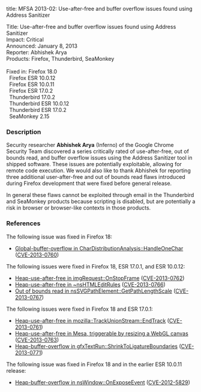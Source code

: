 title: MFSA 2013-02: Use-after-free and buffer overflow issues found using Address Sanitizer

<p>
<span class="label">Title:</span>      Use-after-free and buffer overflow issues found using Address Sanitizer<br/>
<span class="label">Impact:</span>     Critical<br/>
<span class="label">Announced:</span>  January 8, 2013<br/>
<span class="label">Reporter:</span>   Abhishek Arya<br/>
<span class="label">Products:</span>   Firefox, Thunderbird, SeaMonkey<br/>
<br/>
<span class="label">Fixed in:</span>   Firefox 18.0<br/>
<span class="label">&#160;</span>      Firefox ESR 10.0.12<br/>
<span class="label">&#160;</span>      Firefox ESR 10.0.11<br/>
<span class="label">&#160;</span>      Firefox ESR 17.0.2<br/>
<span class="label">&#160;</span>      Thunderbird 17.0.2<br/>
<span class="label">&#160;</span>      Thunderbird ESR 10.0.12<br/>
<span class="label">&#160;</span>      Thunderbird ESR 17.0.2<br/>
<span class="label">&#160;</span>      SeaMonkey 2.15<br/>
</p>


<h3>Description</h3>

<p>Security researcher <strong>Abhishek Arya</strong> (Inferno) of the Google Chrome Security Team discovered a series critically rated of use-after-free, out of bounds read, and buffer overflow issues using the Address Sanitizer tool in shipped software. These issues are potentially exploitable, allowing for remote code execution. We would also like to thank Abhishek for reporting three additional user-after-free and out of bounds read flaws introduced during Firefox development that were fixed before general release. 
</p>

<p class="note">In general these flaws cannot be exploited through email in the
Thunderbird and SeaMonkey products because scripting is disabled, but are
potentially a risk in browser or browser-like contexts in those products.</p>


<h3>References</h3>


<p>The following issue was fixed in Firefox 18:</p>

<ul>
  <li><a href="https://bugzilla.mozilla.org/show_bug.cgi?id=780979">
      Global-buffer-overflow in CharDistributionAnalysis::HandleOneChar</a> (<a href="http://cve.mitre.org/cgi-bin/cvename.cgi?name=CVE-2013-0760" class="ex-ref">CVE-2013-0760</a>)</li>
</ul>


<p>The following issues were fixed in Firefox 18, ESR 17.0.1, and ESR 10.0.12:</p>

<ul>
  <li><a href="https://bugzilla.mozilla.org/show_bug.cgi?id=788959">
       Heap-use-after-free in imgRequest::OnStopFrame</a> (<a href="http://cve.mitre.org/cgi-bin/cvename.cgi?name=CVE-2013-0762" class="ex-ref">CVE-2013-0762</a>)</li>
  <li><a href="https://bugzilla.mozilla.org/show_bug.cgi?id=803853">
      Heap-use-after-free in ~nsHTMLEditRules</a> (<a href="http://cve.mitre.org/cgi-bin/cvename.cgi?name=CVE-2013-0766" class="ex-ref">CVE-2013-0766</a>)</li>
  <li><a href="https://bugzilla.mozilla.org/show_bug.cgi?id=812161">
      Out of bounds read in nsSVGPathElement::GetPathLengthScale</a> (<a href="http://cve.mitre.org/cgi-bin/cvename.cgi?name=CVE-2013-0767" class="ex-ref">CVE-2013-0767</a>)</li>
</ul>


<p>The following issues were fixed in Firefox 18 and ESR 17.0.1:</p>

<ul>
  <li><a href="https://bugzilla.mozilla.org/show_bug.cgi?id=787831">
      Heap-use-after-free in mozilla::TrackUnionStream::EndTrack</a> (<a href="http://cve.mitre.org/cgi-bin/cvename.cgi?name=CVE-2013-0761" class="ex-ref">CVE-2013-0761</a>)</li>
  <li><a href="https://bugzilla.mozilla.org/show_bug.cgi?id=791905">
       Heap-use-after-free in Mesa, triggerable by resizing a WebGL canvas</a> (<a href="http://cve.mitre.org/cgi-bin/cvename.cgi?name=CVE-2013-0763" class="ex-ref">CVE-2013-0763</a>)</li>
  <li><a href="https://bugzilla.mozilla.org/show_bug.cgi?id=785555">
       Heap-buffer-overflow in gfxTextRun::ShrinkToLigatureBoundaries</a> (<a href="http://cve.mitre.org/cgi-bin/cvename.cgi?name=CVE-2013-0771" class="ex-ref">CVE-2013-0771</a>)</li>
</ul>


<p>The following issue was fixed in Firefox 18 and in the earlier ESR 10.0.11 release:</p>
<ul>
  <li><a href="https://bugzilla.mozilla.org/show_bug.cgi?id=792305">
      Heap-buffer-overflow in nsWindow::OnExposeEvent</a> (<a href="http://cve.mitre.org/cgi-bin/cvename.cgi?name=CVE-2012-5829" class="ex-ref">CVE-2012-5829</a>)</li>
</ul>



